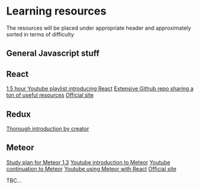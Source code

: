 # Learning resources
The resources will be placed under appropriate header and approximately sorted in terms of difficulty
## General Javascript stuff

## React
[1.5 hour Youtube playlist introducing React](https://www.youtube.com/watch?v=AtKh6tp44Ck&index=9&list=PLLnpHn493BHFfs3Uj5tvx17mXk4B4ws4p&nohtml5=False)
[Extensive Github repo sharing a ton of useful resources](https://github.com/enaqx/awesome-react)
[Official site](https://facebook.github.io/react/)
## Redux 
[Thorough introduction by creator](https://egghead.io/series/getting-started-with-redux)
## Meteor
[Study plan for Meteor 1.3](https://www.discovermeteor.com/blog/study-plan-meteor-1-3/#es6-modules-&-syntax)
[Youtube introduction to Meteor](https://www.youtube.com/watch?v=hgjyr6BPAtA&list=PLLnpHn493BHECNl9I8gwos-hEfFrer7TV&nohtml5=False)
[Youtube continuation to Meteor](https://www.youtube.com/watch?v=BI8IslJHSag&list=PLLnpHn493BHFYZUSK62aVycgcAouqBt7V&nohtml5=False)
[Youtube using Meteor with React](https://www.youtube.com/watch?v=ootKAwnQiP4&nohtml5=False)
[Official site](https://www.meteor.com/)

TBC...
